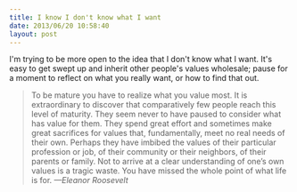 ```yaml
---
title: I know I don't know what I want
date: 2013/06/20 10:58:40
layout: post
---
```


I'm trying to be more open to the idea that I don't know what I want. It's easy to get swept up and inherit other people's values wholesale; pause for a moment to reflect on what you really want, or how to find that out.

> To be mature you have to realize what you value most. It is extraordinary to discover that comparatively few people reach this level of maturity. They seem never to have paused to consider what has value for them. They spend great effort and sometimes make great sacrifices for values that, fundamentally, meet no real needs of their own. Perhaps they have imbibed the values of their particular profession or job, of their community or their neighbors, of their parents or family. Not to arrive at a clear understanding of one’s own values is a tragic waste. You have missed the whole point of what life is for. _—Eleanor Roosevelt_
